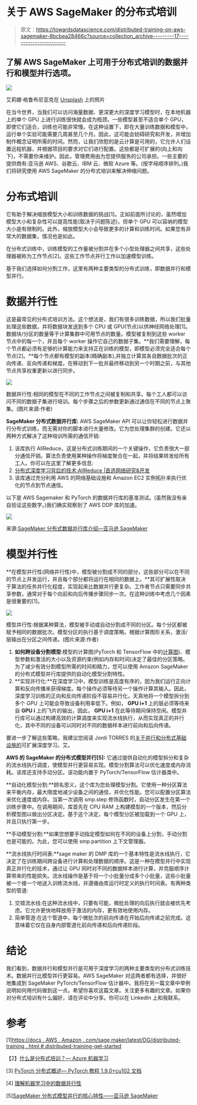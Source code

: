 # 关于 AWS SageMaker 的分布式培训

> 原文：<https://towardsdatascience.com/distributed-training-on-aws-sagemaker-8bcbea28466c?source=collection_archive---------17----------------------->

## 了解 AWS SageMaker 上可用于分布式培训的数据并行和模型并行选项。

![](img/4b136848ec5ff0568a346b744509384f.png)

艾莉娜·格鲁布尼亚克在 [Unsplash](https://unsplash.com?utm_source=medium&utm_medium=referral) 上的照片

在当今世界，当我们可以访问海量数据、更深更大的深度学习模型时，在本地机器上的单个 GPU 上进行训练很快就会成为瓶颈。一些模型甚至不适合单个 GPU，即使它们适合，训练也可能非常慢。在这种设置下，即在大量训练数据和模型中，运行单个实验可能需要几周甚至几个月。因此，这可能会妨碍研究和开发，并增加制作概念证明所需的时间。然而，让我们欣慰的是云计算是可用的，它允许人们设置远程机器，并根据项目的要求对它们进行配置。这些都是可扩展的(向上和向下)，不需要你来维护。因此，管理费用由为您提供服务的公司承担。一些主要的提供商有:亚马逊 AWS、谷歌云、IBM 云、微软 Azure 等。(按字母顺序排列。)我们将研究使用 AWS SageMaker 的分布式培训来解决伸缩问题。

# 分布式培训

它有助于解决缩放模型大小和训练数据的挑战[1]。正如前面所讨论的，虽然增加模型大小和复杂性可以提高性能(取决于问题陈述)，但单个 GPU 可以容纳的模型大小是有限制的。此外，缩放模型大小会导致更多的计算和训练时间。如果您有非常大的数据集，情况也是如此。

在分布式训练中，训练模型的工作量被分割并在多个小型处理器之间共享，这些处理器被称为工作节点[2]。这些工作节点并行工作以加速模型训练。

基于我们选择如何分割工作，这里有两种主要类型的分布式训练，即数据并行和模型并行。

# 数据并行性

这是最常见的分布式培训方法。这个想法是，我们有很多训练数据，所以我们批量处理这些数据，并将数据块发送到多个 CPU 或 GPU(节点)以供神经网络处理[1]。数据块/分区的数量等于计算集群中可用节点的数量。模型被复制到这些 worker 节点中的每一个，并且每个 worker 操作它自己的数据子集。**我们需要理解，每个节点都必须有足够的计算能力来支持正在训练的模型，即模型必须完全适合每个节点[2]。**每个节点都有模型的副本(精确副本),并独立计算其各自数据批次的正向传递、反向传递和梯度。在移动到下一批并最终移动到另一个时期之前，与其他节点共享权重更新以进行同步。

![](img/cea94a699e53e89d98099debc23d6641.png)

数据并行性:相同的模型在不同的工作节点之间被复制和共享。每个工人都可以访问不同的数据子集进行培训。每个步骤之后的参数更新通过通信在不同的节点上聚集。(图片来源:作者)

**SageMaker 分布式数据并行库:** AWS SageMaker API 可以让你轻松进行数据并行分布式训练，而无需对你的脚本进行大量修改。它为您处理集群的创建。它还以两种方式解决了这种培训所需的通信开销:

1.  该库执行 AllReduce，这是分布式训练期间的一个关键操作，它负责很大一部分通信开销。算法负责使用某种操作将梯度聚合在一起，并将结果转发给所有工人。你可以在这里了解更多信息:
2.  [分布式深度学习背后的技术:AllReduce |首选网络研究&开发](https://tech.preferred.jp/en/blog/technologies-behind-distributed-deep-learning-allreduce/)
3.  该库通过充分利用 AWS 的网络基础设施和 Amazon EC2 实例拓扑来执行优化的节点到节点通信。

以下是 AWS Sagemaker 和 PyTorch 的数据并行库的基准测试。(虽然我没有亲自验证这些数字。)我们确实观察到了 AWS DDP 库的加速。

![](img/5170e1587a816fb8d71c749ebc7c9914.png)

来源:[SageMaker 分布式数据并行库介绍—亚马逊 SageMaker](https://docs.aws.amazon.com/sagemaker/latest/dg/data-parallel-intro.html)

# 模型并行性

**在模型并行性(网络并行性)中，模型被分割成不同的部分，这些部分可以在不同的节点上并发运行，并且每个部分都将运行在相同的数据上。**其可扩展性取决于算法的任务并行化程度，实现起来比数据并行更复杂。工作者节点只需要同步共享参数，通常对于每个向前和向后传播步骤同步一次。在这种训练中考虑几个因素是很重要的[1]。

![](img/bf48b6deb2127f900327a54b5cbd984c.png)

模型并行性:根据某种算法，模型被手动或自动分割成不同的分区。每个分区都被赋予相同的数据批次。模型分区的执行基于调度策略。根据计算图形关系，激活/层输出在分区之间传递。(图片来源:作者)

1.  **如何跨设备分割模型**:模型的计算图(PyTorch 和 TensorFlow 中的[计算图](/computational-graphs-in-pytorch-and-tensorflow-c25cc40bdcd1?sk=97a421cf7039f60aa3bb9389d2c0688b))、模型参数和激活的大小以及资源约束(例如内存和时间)决定了最佳的分区策略。为了减少有效分割模型所需的时间和精力，您可以使用 Amazon SageMaker 的分布式模型并行库提供的自动化模型分割特性。
2.  **实现并行化:**在深度学习中，模型训练是高度有序的，因为我们运行正向计算和反向传播来获得梯度。每个操作必须等待另一个操作计算其输入。因此，深度学习训练的正向和反向传递阶段不容易并行化，天真地将一个模型拆分到多个 GPU 上可能会导致设备利用率低下。例如， **GPU i+1** 上的层必须等待来自 **GPU i** 上的飞片的输出，因此， **GPU i+1** 在此等待期间保持空闲。模型并行库可以通过构建高效的计算调度来实现流水线执行，从而实现真正的并行化，其中不同的设备可以同时对不同的数据样本进行前向和后向传递。

要进一步了解这些策略，我建议您阅读 Jordi TORRES 的[关于并行和分布式基础设施的](/scalable-deep-learning-on-parallel-and-distributed-infrastructures-e5fb4a956bef)可扩展深度学习。艾。

**AWS 的 SageMaker 的分布式模型并行[5]:** 它通过提供自动化的模型拆分和复杂的流水线执行调度，使模型并行更容易实现。模型分割算法可以优化速度或内存消耗。该库还支持手动分区。该功能内置于 PyTorch/TensorFlow 估计器类中。

**自动化模型分割:**顾名思义，这个库为您处理模型分割。它使用一种分区算法来平衡内存，最大限度地减少设备之间的通信，并优化性能。您可以配置分区算法来优化速度或内存。当第一次调用 smp.step 修饰函数时，自动分区发生在第一个训练步骤中。在调用期间，库首先在 CPU RAM 上构建模型的一个版本，然后分析模型图以做出分区决定。基于这个决定，每个模型分区被加载到一个 GPU 上，并且只执行第一步。

**手动模型分割:**如果您想要手动指定模型如何在不同的设备上分割，手动分割也是可能的。为此，您可以使用 smp.partition 上下文管理器。

**流水线执行时间表:**sage maker 的 DMP 库的一个基本特性是流水线执行，它决定了在训练期间跨设备进行计算和处理数据的顺序。这是一种在模型并行中实现真正并行化的技术，通过让 GPU 同时对不同的数据样本进行计算，并克服顺序计算带来的性能损失。流水线操作是基于将一个小批量分成多个小批量，这些小批量被一个接一个地送入训练流水线，并遵循由库运行时定义的执行时间表。有两种类型的管道:

1.  交错流水线:在这种流水线中，只要有可能，微批处理的向后执行就会被优先考虑。它允许更快地释放用于激活的内存，更有效地使用内存。
2.  简单管道:在这个管道中，每个微批次的前向传递在开始后向传递之前完成。这意味着它仅在自身内部管道化前向传递和后向传递阶段。

# 结论

我们看到，数据并行和模型并行是可用于深度学习的两种主要类型的分布式训练技术。数据并行比模型并行更容易。AWS SageMaker 对这两者都有选择，并很好地集成到 SageMaker PyTorch/TensorFlow 估计器中。我将在另一篇文章中举例说明如何用代码做到这一点。希望你喜欢这篇文章。关注更多有趣的文章。如果你对分布式培训有什么偏好，请在评论中分享。你可以在 LinkedIn 上和我联系。

# 参考

[1][https://docs . AWS . Amazon . com/sage maker/latest/DG/distributed-training . html # distributed-training-get-started](https://docs.aws.amazon.com/sagemaker/latest/dg/distributed-training.html#distributed-training-get-started)

【2】[什么是分布式培训？— Azure 机器学习](https://docs.microsoft.com/en-us/azure/machine-learning/concept-distributed-training#:~:text=In%20distributed%20training%20the%20workload,mini%20processors%2C%20called%20worker%20nodes.&text=Distributed%20training%20can%20be%20used,for%20training%20deep%20neural%20networks.)

[3] [PyTorch 分布式概述— PyTorch 教程 1.9.0+cu102 文档](https://pytorch.org/tutorials/beginner/dist_overview.html)

[4] [理解机器学习中的数据并行性](https://www.telesens.co/2017/12/25/understanding-data-parallelism-in-machine-learning/)

[5][SageMaker 分布式模型并行的核心特性——亚马逊 SageMaker](https://docs.aws.amazon.com/sagemaker/latest/dg/model-parallel-core-features.html)